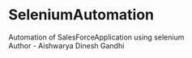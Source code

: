 # SeleniumAutomation
Automation of SalesForceApplication using selenium
<br>
Author - Aishwarya Dinesh Gandhi
